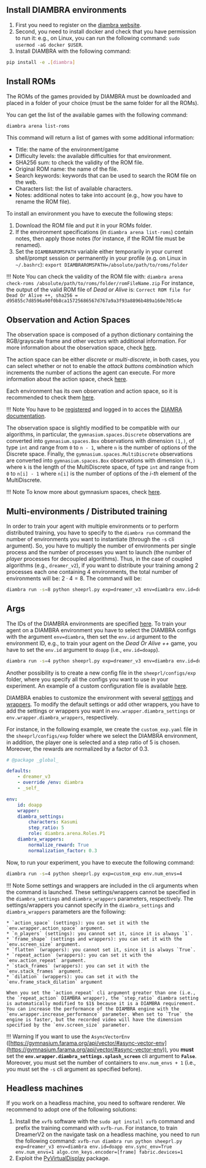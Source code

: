 ## Install DIAMBRA environments

1. First you need to register on the [diambra website](https://diambra.ai/register/).
2. Second, you need to install docker and check that you have permission to run it: e.g., on Linux, you can run the following command: `sudo usermod -aG docker $USER`.
3. Install DIAMBRA with the following command:
```bash
pip install -e .[diambra]
```

## Install ROMs
The ROMs of the games provided by DIAMBRA must be downloaded and placed in a folder of your choice (must be the same folder for all the ROMs).

You can get the list of the available games with the following command:
```bash
diambra arena list-roms
```

This command will return a list of games with some additional information:

* Title: the name of the environment/game
* Difficulty levels: the available difficulties for that environment.
* SHA256 sum: to check the validity of the ROM file.
* Original ROM name: the name of the file.
* Search keywords: keywords that can be used to search the ROM file on the web.
* Characters list: the list of available characters.
* Notes: additional notes to take into account (e.g., how you have to rename the ROM file).

To install an environment you have to execute the following steps:

1. Download the ROM file and put it in your ROMs folder.
2. If the environment specifications (in `diambra arena list-roms`) contain notes, then apply those notes (for instance, if the ROM file must be renamed).
3. Set the `DIAMBRAROMSPATH` variable either temporarily in your current shell/prompt session or permanently in your profile (e.g. on Linux in `~/.bashrc`): `export DIAMBRAROMSPATH=/absolute/path/to/roms/folder`

!!! Note
    You can check the validity of the ROM file with: `diambra arena check-roms /absolute/path/to/roms/folder/romFileName.zip` 
    For instance, the output of the valid ROM file of *Dead or Alive* is: `Correct ROM file for Dead Or Alive ++, sha256 = d95855c7d8596a90f0b8ca15725686567d767a9a3f93a8896b489a160e705c4e`

## Observation and Action Spaces
The observation space is composed of a python dictionary containing the RGB/grayscale frame and other vectors with additional information. For more information about the observation space, check [here](https://docs.diambra.ai/envs/#observation-space).

The action space can be either *discrete* or *multi-discrete*, in both cases, you can select whether or not to enable the *attack buttons combination* which increments the number of actions the agent can execute. For more information about the action space, check [here](https://docs.diambra.ai/envs/#action-spaces).

Each environment has its own observation and action space, so it is recommended to check them [here](https://docs.diambra.ai/envs/games/).

!!! Note
    You have to be [registered](https://diambra.ai/register/) and logged in to acces the [DIAMRA documentation](https://docs.diambra.ai/).

The observation space is slightly modified to be compatible with our algorithms, in particular, the `gymnasium.spaces.Discrete` observations are converted into `gymnasium.spaces.Box` observations with dimension `(1,)`, of type `int` and range from `0` to `n - 1`, where `n` is the number of options of the Discrete space. Finally, the  `gymnasium.spaces.MultiDiscrete` observations are converted into `gymnasium.spaces.Box` observations with dimension `(k,)` where `k` is the length of the MultiDiscrete space, of type `int` and range from `0` to `n[i] - 1` where `n[i]` is the number of options of the *i-th* element of the MultiDiscrete.

!!! Note
    To know more about gymnasium spaces, check [here](https://gymnasium.farama.org/api/spaces/fundamental/).

## Multi-environments / Distributed training
In order to train your agent with multiple environments or to perform distributed training, you have to specify to the `diambra run` command the number of environments you want to instantiate  (through the `-s` cli argument). So, you have to multiply the number of environments per single process and the number of processes you want to launch (the number of *player* processes for decoupled algorithms). Thus, in the case of coupled algorithms (e.g., `dreamer_v2`), if you want to distribute your training among $2$ processes each one containing $4$ environments, the total number of environments will be: $2 \cdot 4 = 8$. The command will be:
```bash
diambra run -s=8 python sheeprl.py exp=dreamer_v3 env=diambra env.id=doapp env.num_envs=4 env.sync_env=True algo.cnn_keys.encoder=[frame] fabric.devices=2
```

## Args
The IDs of the DIAMBRA environments are specified [here](https://docs.diambra.ai/envs/games/). To train your agent on a DIAMBRA environment you have to select the DIAMBRA configs with the argument `env=diambra`, then set the `env.id` argument to the environment ID, e.g., to train your agent on the *Dead Or Alive ++* game, you have to set the `env.id` argument to `doapp` (i.e., `env.id=doapp`).

```bash
diambra run -s=4 python sheeprl.py exp=dreamer_v3 env=diambra env.id=doapp env.num_envs=4 algo.cnn_keys.encoder=[frame]
```

Another possibility is to create a new config file in the `sheeprl/configs/exp` folder, where you specify all the configs you want to use in your experiment. An example of a custom configuration file is available [here](../sheeprl/configs/exp/dreamer_v3_L_doapp.yaml).

DIAMBRA enables to customize the environment with several [settings](https://docs.diambra.ai/envs/#general-environment-settings) and [wrappers](https://docs.diambra.ai/wrappers/).
To modify the default settings or add other wrappers, you have to add the settings or wrappers you want in `env.wrapper.diambra_settings` or `env.wrapper.diambra_wrappers`, respectively.

For instance, in the following example, we create the `custom_exp.yaml` file in the `sheeprl/configs/exp` folder where we select the DIAMBRA environment, in addition, the player one is selected and a step ratio of $5$ is chosen. Moreover, the rewards are normalized by a factor of $0.3$.


```yaml
# @package _global_

defaults:
    - dreamer_v3
    - override /env: diambra 
    - _self_

env:
    id: doapp
    wrapper:
    diambra_settings:
        characters: Kasumi
        step_ratio: 5
        role: diambra.arena.Roles.P1
    diambra_wrappers:
        normalize_reward: True
        normalization_factor: 0.3
```

Now, to run your experiment, you have to execute the following command:
```bash
diambra run -s=4 python sheeprl.py exp=custom_exp env.num_envs=4
```

!!! Note
    Some settings and wrappers are included in the cli arguments when the command is launched. These settings/wrappers cannot be specified in the `diambra_settings` and `diambra_wrappers` parameters, respectively.
    The settings/wrappers you cannot specify in the `diambra_settings` and `diambra_wrappers` parameters are the following:
    
    * `action_space` (settings): you can set it with the `env.wrapper.action_space` argument.
    * `n_players` (settings): you cannot set it, since it is always `1`.
    * `frame_shape` (settings and wrappers): you can set it with the `env.screen_size` argument.
    * `flatten` (wrappers): you cannot set it, since it is always `True`.
    * `repeat_action` (wrappers): you can set it with the `env.action_repeat` argument.
    * `stack_frames` (wrappers): you can set it with the `env.stack_frames` argument.
    * `dilation` (wrappers): you can set it with the `env.frame_stack_dilation` argument
    
    When you set the `action_repeat` cli argument greater than one (i.e., the `repeat_action` DIAMBRA wrapper), the `step_ratio` diambra setting is automatically modified to $1$ because it is a DIAMBRA requirement.
    You can increase the performance of the DIAMBRA engine with the `env.wrapper.increase_performance` parameter. When set to `True` the engine is faster, but the recorded video will have the dimension specified by the `env.screen_size` parameter. 

!!! Warning
    If you want to use the `AsyncVectorEnv` ([https://gymnasium.farama.org/api/vector/#async-vector-env](https://gymnasium.farama.org/api/vector/#async-vector-env)), you **must** set the **`env.wrapper.diambra_settings.splash_screen`** cli argument to **`False`**. Moreover, you must set the number of containers to `env.num_envs + 1` (i.e., you must set the `-s` cli argument as specified before).

## Headless machines

If you work on a headless machine, you need to software renderer. We recommend to adopt one of the following solutions:

1. Install the `xvfb` software with the `sudo apt install xvfb` command and prefix the training command with `xvfb-run`. For instance, to train DreamerV2 on the navigate task on a headless machine, you need to run the following command: `xvfb-run diambra run python sheeprl.py exp=dreamer_v3 env=diambra env.id=doapp env.sync_env=True env.num_envs=1 algo.cnn_keys.encoder=[frame] fabric.devices=1`
2. Exploit the [PyVirtualDisplay](https://github.com/ponty/PyVirtualDisplay) package.